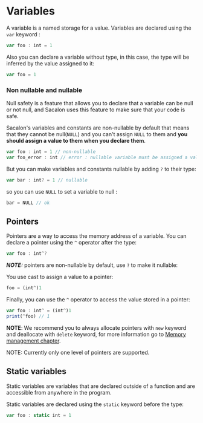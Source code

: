 # Variables
A variable is a named storage for a value. Variables are declared using the `var` keyword :
```typescript
var foo : int = 1
```

Also you can declare a variable without type, in this case, the type will be inferred by the value assigned to it:
```typescript
var foo = 1
```

### Non nullable and nullable
Null safety is a feature that allows you to declare that a variable can be null or not null, and Sacalon uses this feature to make sure that your code is safe.

Sacalon's variables and constants are non-nullable by default that means that they cannot be null(`NULL`) and you can't assign `NULL` to them and **you should assign a value to them when you declare them**.

```typescript
var foo : int = 1 // non-nullable
var foo_error : int // error : nullable variable must be assigned a value
```

But you can make variables and constants nullable by adding `?` to their type:

```typescript
var bar : int? = 1 // nullable
```

so you can use `NULL` to set a variable to null :

```typescript
bar = NULL // ok
```


## Pointers
Pointers are a way to access the memory address of a variable. You can declare a pointer using the `^` operator after the type:

```typescript
var foo : int^?
```
***NOTE:*** pointers are non-nullable by default, use `?` to make it nullable:

You use cast to assign a value to a pointer:
```typescript
foo = (int^)1
```

Finally, you can use the `^` operator to access the value stored in a pointer:
```typescript
var foo : int^ = (int^)1
print(^foo) // 1
```
**NOTE**: We recommend you to always allocate pointers with `new` keyword and deallocate with `delete` keyword, for more information go to [Memory management chapter](13_memory_management.md).

NOTE: Currently only one level of pointers are supported.

## Static variables
Static variables are variables that are declared outside of a function and are accessible from anywhere in the program.

Static variables are declared using the `static` keyword before the type:
```typescript
var foo : static int = 1
```